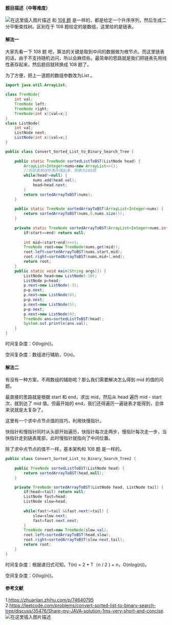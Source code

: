 ﻿#### 题目描述（中等难度）
![在这里插入图片描述](https://img-blog.csdnimg.cn/20200625084150522.jpg)
和 [108 题](https://blog.csdn.net/weixin_35770067/article/details/106936030) 是一样的，都是给定一个升序序列，然后生成二分平衡查找树。区别在于 108 题给定的是数组，这里给的是链表。
#### 解法一
大家先看一下 108 题 吧，算法的关键是取到中间的数据做为根节点。而这里链表的话，由于不支持随机访问，所以会麻烦些。最简单的思路就是我们把链表先用线性表存起来，然后题目就转换成 108 题了。

为了方便，把上一道题的数组参数改为List 。

```java
import java.util.ArrayList;

class TreeNode{
	int val;
	TreeNode left;
	TreeNode right;
	TreeNode(int x){val=x;}
}
class ListNode{
	int val;
	ListNode next;
	ListNode(int x){val=x;}
}

public class Convert_Sorted_List_to_Binary_Search_Tree {
	
	public static TreeNode sortedListToBST(ListNode head) {
		ArrayList<Integer>nums=new ArrayList<>();
		//将链表用线性表存储起来，转换为108题
		while(head!=null) {
			nums.add(head.val);
			head=head.next;
		}
		return sortedArrayToBST(nums);
	}
	
	public static TreeNode sortedArrayToBST(ArrayList<Integer>nums) {
		return sortedArrayToBST(nums,0,nums.size());
	}
	
	private static TreeNode sortedArrayToBST(ArrayList<Integer>nums,int start,int end) {
		if(start==end) return null;
		
		int mid=(start+end)>>>1;
		TreeNode root=new TreeNode(nums.get(mid));
		root.left=sortedArrayToBST(nums,start,mid);
		root.right=sortedArrayToBST(nums,mid+1,end);
		return root;
	}
	public static void main(String args[]) {
		ListNode head=new ListNode(-10);
		ListNode p=head;
		p.next=new ListNode(-3);
		p=p.next;
		p.next=new ListNode(0);
		p=p.next;
		p.next=new ListNode(5);
		p=p.next;
		p.next=new ListNode(9);
		TreeNode ans=sortedListToBST(head);
		System.out.println(ans.val);
	}
}
```
时间复杂度：O(log(n))。

空间复杂度：数组进行辅助，O(n)。

#### 解法二


有没有一种方案，不用数组的辅助呢？那么我们需要解决怎么得到 mid 的值的问题。

最直接的思路就是根据 start 和 end，求出 mid，然后从 head 遍历 mid - start 次，就到达了 mid 值。但最开始的 end，我们还得遍历一遍链表才能得到，总体来说就是太复杂了。

这里有一个求中点节点值的技巧，利用快慢指针。

快指针和慢指针同时从头部开始遍历，快指针每次走两步，慢指针每次走一步，当快指针走到链表尾部，此时慢指针就指向了中间位置。

除了求中点节点的值不一样，基本架构和 108 题 是一样的。

```java
public class Convert_Sorted_List_to_Binary_Search_Tree2 {
	
	public TreeNode sortedListToBST(ListNode head) {
		return sortedArrayToBST(head,null);
	}

	private TreeNode sortedArrayToBST(ListNode head, ListNode tail) {
		if(head==tail) return null;
		ListNode fast=head;
		ListNode slow=head;
		
		while(fast!=tail &&fast.next!=tail) {
			slow=slow.next;
			fast=fast.next.next;
		}
		TreeNode root=new TreeNode(slow.val);
		root.left=sortedArrayToBST(head,slow);
		root.right=sortedArrayToBST(slow.next,tail);
		return root;
	}
}
```
时间复杂度：根据递归式可知，T(n) = 2 * T（n / 2 ) + n，O(nlog(n))。

空间复杂度：O(log(n))。
#### 参考文献
1.https://zhuanlan.zhihu.com/p/74640795
2.https://leetcode.com/problems/convert-sorted-list-to-binary-search-tree/discuss/35476/Share-my-JAVA-solution-1ms-very-short-and-concise.
![在这里插入图片描述](https://img-blog.csdnimg.cn/20200625084524952.jpg#pic_center)
